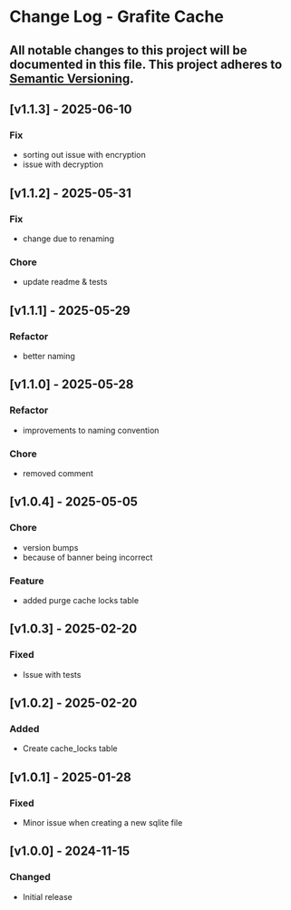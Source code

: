 # Change Log - Grafite Cache
All notable changes to this project will be documented in this file.
This project adheres to [Semantic Versioning](http://semver.org/).
----

## [v1.1.3] - 2025-06-10

### Fix
- sorting out issue with encryption
- issue with decryption

## [v1.1.2] - 2025-05-31

### Fix
- change due to renaming

### Chore
- update readme & tests

## [v1.1.1] - 2025-05-29

### Refactor
- better naming

## [v1.1.0] - 2025-05-28

### Refactor
- improvements to naming convention

### Chore
- removed comment

## [v1.0.4] - 2025-05-05

### Chore
-  version bumps
- because of banner being incorrect

### Feature
-  added purge cache locks table

## [v1.0.3] - 2025-02-20

### Fixed
- Issue with tests

## [v1.0.2] - 2025-02-20

### Added
- Create cache_locks table

## [v1.0.1] - 2025-01-28

### Fixed
- Minor issue when creating a new sqlite file

## [v1.0.0] - 2024-11-15

### Changed
- Initial release
